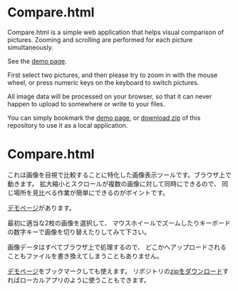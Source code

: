 ﻿# Compare.html

Compare.html is a simple web application that helps visual comparison of pictures.
Zooming and scrolling are performed for each picture simultaneously.

See the [demo page](https://tshino.github.io/compare/compare.html).

First select two pictures,
and then please try to zoom in with the mouse wheel,
or press numeric keys on the keyboard to switch pictures.

All image data will be processed on your browser,
so that it can never happen to upload to somewhere or write to your files.

You can simply bookmark the [demo page](https://tshino.github.io/compare/compare.html),
or [download zip](https://github.com/tshino/compare/archive/master.zip) of this repository to use it as a local application.

# Compare.html

これは画像を目視で比較することに特化した画像表示ツールです。ブラウザ上で動きます。
拡大縮小とスクロールが複数の画像に対して同時にできるので、
同じ場所を見比べる作業が簡単にできるのがポイントです。

[デモページ](https://tshino.github.io/compare/compare.html)があります。

最初に適当な2枚の画像を選択して、
マウスホイールでズームしたりキーボードの数字キーで画像を切り替えたりしてみて下さい。

画像データはすべてブラウザ上で処理するので、
どこかへアップロードされることもファイルを書き換えてしまうこともありません。

[デモページ](https://tshino.github.io/compare/compare.html)をブックマークしても使えます。
リポジトリの[zipをダウンロード](https://github.com/tshino/compare/archive/master.zip)すればローカルアプリのように使うこともできます。
